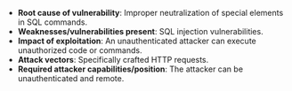 - **Root cause of vulnerability**: Improper neutralization of special elements in SQL commands.
- **Weaknesses/vulnerabilities present**: SQL injection vulnerabilities.
- **Impact of exploitation**: An unauthenticated attacker can execute unauthorized code or commands.
- **Attack vectors**: Specifically crafted HTTP requests.
- **Required attacker capabilities/position**: The attacker can be unauthenticated and remote.